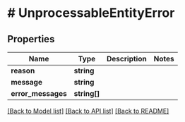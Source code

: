 # # UnprocessableEntityError

## Properties

Name | Type | Description | Notes
------------ | ------------- | ------------- | -------------
**reason** | **string** |  |
**message** | **string** |  |
**error_messages** | **string[]** |  |

[[Back to Model list]](../../README.md#models) [[Back to API list]](../../README.md#endpoints) [[Back to README]](../../README.md)
